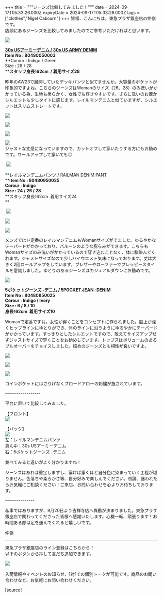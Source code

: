 +++
title = """ジーンズ比較してみました！"""
date = 2024-09-17T05:33:26.000Z
expiryDate = 2024-09-17T05:33:26.000Z
tags = ["clothes","Nigel Cabourn"]
+++
皆様、こんにちは。東急プラザ銀座店の仲嶺です。  
店頭にあるジーンズを比較してみましたのでご参考いただければと思います。  
  

![](https://cdn.shopify.com/s/files/1/0094/9295/5196/files/CB5E2BC5-F743-4A43-9CE1-96C640BA0B47_480x480.jpg?v=1725434479)  
  
[**30s USアーミーデニム / 30s US ARMY DENIM**](https://cabourn.jp/products/80490050003?_pos=6&_fid=921c20cba&_ss=c)  
**Item No : 80490050003**  
**Corour : Indigo / Green  
Size : 26 / 28  
****スタッフ身長162cm  / 着用サイズ28**  
  
昨年のAW23で展開していたデッキパンツと似てませんか。大容量のポケットが印象的ですよね。こちらのジーンズはWomanのサイズ（26、28）のみ洗いがかかっている為、生地も柔らかく、女性でも穿きやすいです。さらに洗いのお蔭かシルエットも少しタイトに感じます。レイルマンデニムと似ていますが、シルエットはスリムストレートです。  
  
![](https://cdn.shopify.com/s/files/1/0094/9295/5196/files/088844C9-8E50-48D5-A8A3-12BF3DD38D6B_480x480.jpg?v=1725434481)  
  
![](https://cdn.shopify.com/s/files/1/0094/9295/5196/files/7209904A-7799-4A01-AE07-CF10A215BB2A_480x480.jpg?v=1725434482)  
  
![](https://cdn.shopify.com/s/files/1/0094/9295/5196/files/C0C5712B-E437-488E-B61E-891CB623FAC4_480x480.jpg?v=1725434481)  
  
![](https://cdn.shopify.com/s/files/1/0094/9295/5196/files/D6137B68-02CC-492B-B48B-64F66E59E629_480x480.jpg?v=1725434481)  
ジャストな丈感になっていますので、カットオフして穿いたりする方にもお勧めです。ロールアップして穿いても◎  
  

 ![](https://cdn.shopify.com/s/files/1/0094/9295/5196/files/651FBE2C-9AD9-4655-9C43-D7AF7057A042_480x480.jpg?v=1725434481)  
  
**[レイルマンデニムパンツ / RAILMAN DENIM PANT  
](https://cabourn.jp/products/80480950025?_pos=13&_fid=921c20cba&_ss=c)****Item No : 80480950025**  
**Corour : Indigo  
Size : 24 / 26 / 28**  
**スタッフ身長162cm  着用サイズ24  
**

 ![](https://cdn.shopify.com/s/files/1/0094/9295/5196/files/2D89CD04-E98F-4584-914F-9A1E9F89CA9A_480x480.jpg?v=1725434482)  
  
![](https://cdn.shopify.com/s/files/1/0094/9295/5196/files/92856A2F-880B-4569-B9E0-83EB307BEB19_480x480.jpg?v=1725434481)  
  
![](https://cdn.shopify.com/s/files/1/0094/9295/5196/files/34F51B4A-31DA-45B5-80B8-C2C049321D22_480x480.jpg?v=1725434482)  
  
メンズではド定番のレイルマンデニムもWomanサイズがでました。ゆるやかなテーパードがかかっており、バルーンのような膨らみができます。こちらもWomanサイズのみ洗いがかかっているので穿き込むことなく、体に馴染んでくれます。ジャストサイズなので少しハイウエスト気味になっております。丈は大きく2回ロールアップをしています。ブレザーやローファーでプレッピースタイルを意識しました。ゆとりのあるジーンズはカジュアルダウンにお勧めです。  
  

![](https://cdn.shopify.com/s/files/1/0094/9295/5196/files/2333DB3E-CBFB-4484-9389-249EC230E94B_480x480.jpg?v=1725434481)  
  
[**5ポケットジーンズ -デニム / 5POCKET JEAN -DENIM**](https://cabourn.jp/products/80480850025?_pos=21&_fid=921c20cba&_ss=c)  
**Item No : 80480850025**  
**Corour : Indigo / Ivory  
Size : 6 / 8 / 10**  
**身長162cm  着用サイズ10**  
  
Womanで定番ですね。女性が穿くことをコンセプトに作られました。股上が深くヒップラインにゆとりができ、体のラインに沿うようにゆるやかにテーパードがかかっています。すっきりとしたシルエットですので、敢えてサイズアップせずジャストサイズで穿くことをお勧めしています。トップスはボリュームのあるプルオーバーをチョイスしました。細めのジーンズとも相性が良いですよ。  
  
  
![](https://cdn.shopify.com/s/files/1/0094/9295/5196/files/C9DFB99E-8DC8-452D-8534-137CBE1B2FD6_480x480.jpg?v=1725434481)  
  
![](https://cdn.shopify.com/s/files/1/0094/9295/5196/files/02F01E76-F94C-4506-AB12-F2A3DBCBAEAA_480x480.jpg?v=1725434481)  
  
![](https://cdn.shopify.com/s/files/1/0094/9295/5196/files/04D6814F-0257-4E2D-AD58-A0FFD1236E21_480x480.jpg?v=1725434481)  
  
コインポケットにはさりげなくブロードアローの刺繍が施されています。  
  
\------------------  
  
  
平台に置いて比較してみました。  
  
【フロント】  
![](https://cdn.shopify.com/s/files/1/0094/9295/5196/files/F2FFF134-1074-40F7-83E4-B2D56EE5BD3E_480x480.jpg?v=1725621890)  
  
【バック】  
![](https://cdn.shopify.com/s/files/1/0094/9295/5196/files/22AD2E5D-D24C-4373-A56B-5F9002EDB846_480x480.jpg?v=1725621891)  
左：レイルマンデニムパンツ  
真ん中：30s USアーミーデニム  
右：5ポケットジーンズ -デニム  
  
並べてみると違いがよく分かりますね！  
  
ジーンズはあれば重宝しますし、穿けば穿くほど自分色に染まっていく工程が堪りません。色落ちや柔らかさ等、自分好みで楽しんでください。勿論、迷われたらお気軽にご相談ください！ご来店、お問い合わせを心よりお待ちしております。  
  
\---------------  
  
私事ではありますが、9月20日より吉祥寺店へ異動が決まりました。東急プラザ銀座店で関わってくださった皆様へ感謝いたします。心機一転、頑張ります！お時間ある際は足を運んでくれると嬉しいです。

仲嶺

* * *

東急プラザ銀座店のライン登録はこちらから！  
以下のボタンから押して友だち追加できます。 

[![](https://scdn.line-apps.com/n/line_add_friends/btn/ja.png)](https://lin.ee/BYB8FHk) 

入荷情報やイベントのお知らせ、1対1での個別トークが可能です。商品のお問い合わせなど、お気軽にお問い合わせください。

[[source]](https://cabourn.jp/blogs/shop-info/tokyuplazaginzaztore0917)

